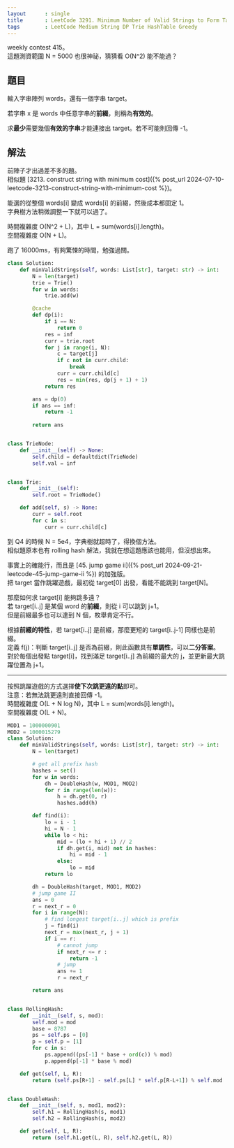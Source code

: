 ```yaml
---
layout      : single
title       : LeetCode 3291. Minimum Number of Valid Strings to Form Target I
tags        : LeetCode Medium String DP Trie HashTable Greedy
---
```

weekly contest 415。  
這題測資範圍 N = 5000 也很神祕，猜猜看 O(N^2) 能不能過？  

## 題目

輸入字串陣列 words，還有一個字串 target。  

若字串 x 是 words 中任意字串的**前綴**，則稱為**有效的**。  

求**最少**需要幾個**有效的字串**才能連接出 target。若不可能則回傳 -1。  

## 解法

前陣子才出過差不多的題。  
相似題 [3213. construct string with minimum cost]({% post_url 2024-07-10-leetcode-3213-construct-string-with-minimum-cost %})。  

能選的從整個 words[i] 變成 words[i] 的前綴，然後成本都固定 1。  
字典樹方法稍微調整一下就可以過了。  

時間複雜度 O(N^2 + L)，其中 L = sum(words[i].length)。  
空間複雜度 O(N + L)。  

跑了 16000ms，有夠驚悚的時間，勉強過關。  

```python
class Solution:
    def minValidStrings(self, words: List[str], target: str) -> int:
        N = len(target)
        trie = Trie()
        for w in words:
            trie.add(w)

        @cache
        def dp(i):
            if i == N:
                return 0
            res = inf
            curr = trie.root
            for j in range(i, N):
                c = target[j]
                if c not in curr.child:
                    break
                curr = curr.child[c]
                res = min(res, dp(j + 1) + 1)
            return res 

        ans = dp(0)
        if ans == inf:
            return -1
        
        return ans


class TrieNode:
    def __init__(self) -> None:
        self.child = defaultdict(TrieNode)
        self.val = inf


class Trie:
    def __init__(self):
        self.root = TrieNode()

    def add(self, s) -> None:
        curr = self.root
        for c in s:
            curr = curr.child[c]
```

到 Q4 的時候 N = 5e4，字典樹就超時了，得換個方法。  
相似題原本也有 rolling hash 解法，我就在想這題應該也能用，但沒想出來。  

事實上的確能行，而且是 [45. jump game ii]({% post_url 2024-09-21-leetcode-45-jump-game-ii %}) 的加強版。  
把 target 當作跳躍遊戲，最初從 target[0] 出發，看能不能跳到 target[N]。  

那麼如何求 target[i] 能夠跳多遠？  
若 target[i..j] 是某個 word 的**前綴**，則從 i 可以跳到 j+1。  
但是前綴最多也可以達到 N 個，枚舉肯定不行。  

根據**前綴的特性**，若 target[i..j] 是前綴，那麼更短的 target[i..j-1] 同樣也是前綴。  
定義 f(j)：判斷 target[i..j] 是否為前綴，則此函數具有**單調性**，可以**二分答案**。  
對於每個出發點 target[i]，找到滿足 target[i..j] 為前綴的最大的 j，並更新最大跳躍位置為 j+1。  

---

按照跳躍遊戲的方式選擇**使下次跳更遠的點**即可。  
注意：若無法跳更遠則直接回傳 -1。  
時間複雜度 O(L + N log N)，其中 L = sum(words[i].length)。  
空間複雜度 O(L + N)。  

```python
MOD1 = 1000000901
MOD2 = 1000015279
class Solution:
    def minValidStrings(self, words: List[str], target: str) -> int:
        N = len(target)

        # get all prefix hash
        hashes = set()
        for w in words:
            dh = DoubleHash(w, MOD1, MOD2)
            for r in range(len(w)):
                h = dh.get(0, r)
                hashes.add(h)

        def find(i):
            lo = i - 1
            hi = N - 1
            while lo < hi:
                mid = (lo + hi + 1) // 2
                if dh.get(i, mid) not in hashes:
                    hi = mid - 1
                else:
                    lo = mid
            return lo

        dh = DoubleHash(target, MOD1, MOD2)
        # jump game II
        ans = 0
        r = next_r = 0
        for i in range(N):
            # find longest target[i..j] which is prefix
            j = find(i)
            next_r = max(next_r, j + 1)
            if i == r:
                # cannot jump
                if next_r <= r :  
                    return -1
                # jump
                ans += 1
                r = next_r

        return ans


class RollingHash:
    def __init__(self, s, mod):
        self.mod = mod
        base = 8787
        ps = self.ps = [0]
        p = self.p = [1]
        for c in s:
            ps.append((ps[-1] * base + ord(c)) % mod)
            p.append(p[-1] * base % mod)

    def get(self, L, R):
        return (self.ps[R+1] - self.ps[L] * self.p[R-L+1]) % self.mod


class DoubleHash:
    def __init__(self, s, mod1, mod2):
        self.h1 = RollingHash(s, mod1)
        self.h2 = RollingHash(s, mod2)

    def get(self, L, R):
        return (self.h1.get(L, R), self.h2.get(L, R))
```

